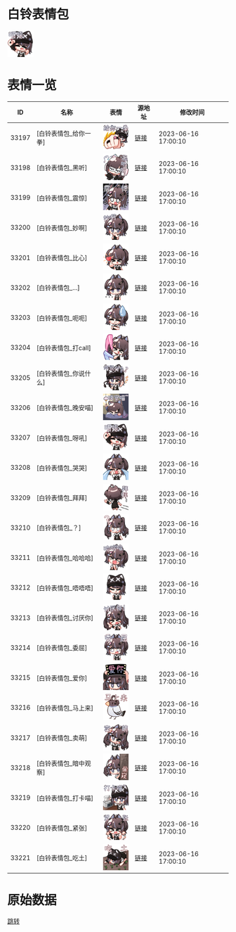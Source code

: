 # 白铃表情包

<img src="./cover.png" height="60" alt="cover" />

# 表情一览

|ID|名称|表情|源地址|修改时间|
|----|----|----|----|----|
|33197|[白铃表情包_给你一拳]|<img src="./pic/033197_%5B白铃表情包_给你一拳%5D.png" height="60" alt="给你一拳"/>|[链接](https://i0.hdslb.com/bfs/garb/1b1fc3394e07e9eef18d23f6461fb2108b28e2c1.png)|2023-06-16 17:00:10|
|33198|[白铃表情包_黑听]|<img src="./pic/033198_%5B白铃表情包_黑听%5D.png" height="60" alt="黑听"/>|[链接](https://i0.hdslb.com/bfs/garb/5ba4088b8a4b8358304d9fe2625ab34756395fa0.png)|2023-06-16 17:00:10|
|33199|[白铃表情包_震惊]|<img src="./pic/033199_%5B白铃表情包_震惊%5D.png" height="60" alt="震惊"/>|[链接](https://i0.hdslb.com/bfs/garb/3da7fc0550cdcfdc0a809fe3798608791fca2044.png)|2023-06-16 17:00:10|
|33200|[白铃表情包_妙啊]|<img src="./pic/033200_%5B白铃表情包_妙啊%5D.png" height="60" alt="妙啊"/>|[链接](https://i0.hdslb.com/bfs/garb/c9b6c213e03efa8e24b66d9c2b1308c83b7a08e8.png)|2023-06-16 17:00:10|
|33201|[白铃表情包_比心]|<img src="./pic/033201_%5B白铃表情包_比心%5D.png" height="60" alt="比心"/>|[链接](https://i0.hdslb.com/bfs/garb/89abba0cb42c9b2da2262cc5946138badbb2bd32.png)|2023-06-16 17:00:10|
|33202|[白铃表情包_...]|<img src="./pic/033202_%5B白铃表情包_...%5D.png" height="60" alt="..."/>|[链接](https://i0.hdslb.com/bfs/garb/f6a1547a2cb55c426b7aea27b6310b8218451858.png)|2023-06-16 17:00:10|
|33203|[白铃表情包_呃呃]|<img src="./pic/033203_%5B白铃表情包_呃呃%5D.png" height="60" alt="呃呃"/>|[链接](https://i0.hdslb.com/bfs/garb/c4cf55d050bd11d16f08ab17bfb97628be60aaab.png)|2023-06-16 17:00:10|
|33204|[白铃表情包_打call]|<img src="./pic/033204_%5B白铃表情包_打call%5D.png" height="60" alt="打call"/>|[链接](https://i0.hdslb.com/bfs/garb/d5a73a7124f80bcfb4fa63cb3fedef8f8b454272.png)|2023-06-16 17:00:10|
|33205|[白铃表情包_你说什么]|<img src="./pic/033205_%5B白铃表情包_你说什么%5D.png" height="60" alt="你说什么"/>|[链接](https://i0.hdslb.com/bfs/garb/1feab8742c01ad16d64175c18353ef70cf64c26a.png)|2023-06-16 17:00:10|
|33206|[白铃表情包_晚安喵]|<img src="./pic/033206_%5B白铃表情包_晚安喵%5D.png" height="60" alt="晚安喵"/>|[链接](https://i0.hdslb.com/bfs/garb/fcb95c82e787e2d5bac95218560e3b4e3a62402f.png)|2023-06-16 17:00:10|
|33207|[白铃表情包_呀吼]|<img src="./pic/033207_%5B白铃表情包_呀吼%5D.png" height="60" alt="呀吼"/>|[链接](https://i0.hdslb.com/bfs/garb/87f3870f2b20d68deb77749071a3302cfd35e5d5.png)|2023-06-16 17:00:10|
|33208|[白铃表情包_哭哭]|<img src="./pic/033208_%5B白铃表情包_哭哭%5D.png" height="60" alt="哭哭"/>|[链接](https://i0.hdslb.com/bfs/garb/abaa7801e279e2827374e87b946d0910421e34a3.png)|2023-06-16 17:00:10|
|33209|[白铃表情包_拜拜]|<img src="./pic/033209_%5B白铃表情包_拜拜%5D.png" height="60" alt="拜拜"/>|[链接](https://i0.hdslb.com/bfs/garb/1c0f44e2dcd99a9333a4e93163e6cbff06c7e459.png)|2023-06-16 17:00:10|
|33210|[白铃表情包_？]|<img src="./pic/033210_%5B白铃表情包_？%5D.png" height="60" alt="？"/>|[链接](https://i0.hdslb.com/bfs/garb/bf38169cbf00ce2b1a8b407edd93a0a2de36ca31.png)|2023-06-16 17:00:10|
|33211|[白铃表情包_哈哈哈]|<img src="./pic/033211_%5B白铃表情包_哈哈哈%5D.png" height="60" alt="哈哈哈"/>|[链接](https://i0.hdslb.com/bfs/garb/25e85596bd7d9016a4023657857a34cf2f7c3bfa.png)|2023-06-16 17:00:10|
|33212|[白铃表情包_唔唔唔]|<img src="./pic/033212_%5B白铃表情包_唔唔唔%5D.png" height="60" alt="唔唔唔"/>|[链接](https://i0.hdslb.com/bfs/garb/84f1b6d0555930abedb55a676f7ca5f155b61ad1.png)|2023-06-16 17:00:10|
|33213|[白铃表情包_讨厌你]|<img src="./pic/033213_%5B白铃表情包_讨厌你%5D.png" height="60" alt="讨厌你"/>|[链接](https://i0.hdslb.com/bfs/garb/ddb136ea8aeaa568ac5ccb4e6872ed19308aeffd.png)|2023-06-16 17:00:10|
|33214|[白铃表情包_委屈]|<img src="./pic/033214_%5B白铃表情包_委屈%5D.png" height="60" alt="委屈"/>|[链接](https://i0.hdslb.com/bfs/garb/83e05a0731407405f53fb3e442bc774fbb6d1ebb.png)|2023-06-16 17:00:10|
|33215|[白铃表情包_爱你]|<img src="./pic/033215_%5B白铃表情包_爱你%5D.png" height="60" alt="爱你"/>|[链接](https://i0.hdslb.com/bfs/garb/f26f0d88f10f69e1569759cfd6363d5e0f63d0a0.png)|2023-06-16 17:00:10|
|33216|[白铃表情包_马上来]|<img src="./pic/033216_%5B白铃表情包_马上来%5D.png" height="60" alt="马上来"/>|[链接](https://i0.hdslb.com/bfs/garb/ec95cd071e552a5b99e82e53cf3de8ad87934190.png)|2023-06-16 17:00:10|
|33217|[白铃表情包_卖萌]|<img src="./pic/033217_%5B白铃表情包_卖萌%5D.png" height="60" alt="卖萌"/>|[链接](https://i0.hdslb.com/bfs/garb/ce67f8d5401ee02c82e1835e94384b8b33539240.png)|2023-06-16 17:00:10|
|33218|[白铃表情包_暗中观察]|<img src="./pic/033218_%5B白铃表情包_暗中观察%5D.png" height="60" alt="暗中观察"/>|[链接](https://i0.hdslb.com/bfs/garb/7d52cfd110cd86cb90094c1168be12b2a31fc79f.png)|2023-06-16 17:00:10|
|33219|[白铃表情包_打卡喵]|<img src="./pic/033219_%5B白铃表情包_打卡喵%5D.png" height="60" alt="打卡喵"/>|[链接](https://i0.hdslb.com/bfs/garb/947b6425f683ba9742f41d89f58fcca5a3f40fb8.png)|2023-06-16 17:00:10|
|33220|[白铃表情包_紧张]|<img src="./pic/033220_%5B白铃表情包_紧张%5D.png" height="60" alt="紧张"/>|[链接](https://i0.hdslb.com/bfs/garb/9a71d907f2c05e1c24bc997950e3cdc3649aa834.png)|2023-06-16 17:00:10|
|33221|[白铃表情包_吃土]|<img src="./pic/033221_%5B白铃表情包_吃土%5D.png" height="60" alt="吃土"/>|[链接](https://i0.hdslb.com/bfs/garb/ad17cba4b9db099041cb3ba59595f601c1675ff6.png)|2023-06-16 17:00:10|

# 原始数据

[跳转](./raw.json)

